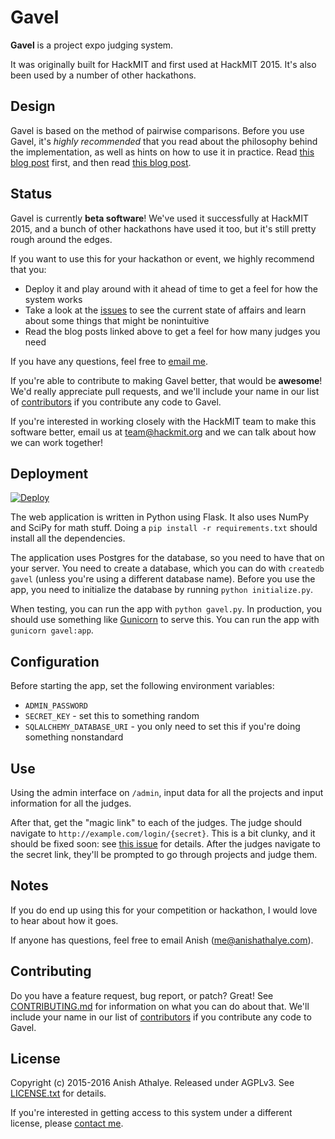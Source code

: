 # Gavel

**Gavel** is a project expo judging system.

It was originally built for HackMIT and first used at HackMIT 2015. It's also
been used by a number of other hackathons.

## Design

Gavel is based on the method of pairwise comparisons. Before you use Gavel,
it's *highly recommended* that you read about the philosophy behind the
implementation, as well as hints on how to use it in practice. Read [this blog
post][blog-1] first, and then read [this blog post][blog-2].

## Status

Gavel is currently **beta software**! We've used it successfully at HackMIT
2015, and a bunch of other hackathons have used it too, but it's still pretty
rough around the edges.

If you want to use this for your hackathon or event, we highly recommend that
you:

* Deploy it and play around with it ahead of time to get a feel for how the
  system works
* Take a look at the [issues][issues] to see the current state of affairs and
  learn about some things that might be nonintuitive
* Read the blog posts linked above to get a feel for how many judges you need

If you have any questions, feel free to [email me][email].

If you're able to contribute to making Gavel better, that would be **awesome**!
We'd really appreciate pull requests, and we'll include your name in our list
of [contributors][contributors] if you contribute any code to Gavel.

If you're interested in working closely with the HackMIT team to make this
software better, email us at team@hackmit.org and we can talk about how we can
work together!

## Deployment

[![Deploy](https://www.herokucdn.com/deploy/button.svg)](https://heroku.com/deploy?template=https://github.com/anishathalye/gavel/tree/master)

The web application is written in Python using Flask. It also uses NumPy and
SciPy for math stuff. Doing a `pip install -r requirements.txt` should install
all the dependencies.

The application uses Postgres for the database, so you need to have that on
your server. You need to create a database, which you can do with `createdb
gavel` (unless you're using a different database name). Before you use the app,
you need to initialize the database by running `python initialize.py`.

When testing, you can run the app with `python gavel.py`. In production, you
should use something like [Gunicorn][gunicorn] to serve this. You can run the
app with `gunicorn gavel:app`.

## Configuration

Before starting the app, set the following environment variables:

* `ADMIN_PASSWORD`
* `SECRET_KEY` - set this to something random
* `SQLALCHEMY_DATABASE_URI` - you only need to set this if you're doing
  something nonstandard

## Use

Using the admin interface on `/admin`, input data for all the projects and
input information for all the judges.

After that, get the "magic link" to each of the judges. The judge should
navigate to `http://example.com/login/{secret}`. This is a bit clunky, and it
should be fixed soon: see [this
issue](https://github.com/anishathalye/gavel/issues/1) for details. After the
judges navigate to the secret link, they'll be prompted to go through projects
and judge them.

## Notes

If you do end up using this for your competition or hackathon, I would love to
hear about how it goes.

If anyone has questions, feel free to email Anish (me@anishathalye.com).

## Contributing

Do you have a feature request, bug report, or patch? Great! See
[CONTRIBUTING.md][contributing] for information on what you can do about that.
We'll include your name in our list of [contributors][contributors] if you
contribute any code to Gavel.

## License

Copyright (c) 2015-2016 Anish Athalye. Released under AGPLv3. See
[LICENSE.txt][license] for details.

If you're interested in getting access to this system under a different
license, please [contact me][email].

[blog-1]: http://www.anishathalye.com/2015/03/07/designing-a-better-judging-system/
[blog-2]: http://www.anishathalye.com/2015/11/09/implementing-a-scalable-judging-system/
[issues]: https://github.com/anishathalye/gavel/issues
[contributors]: CONTRIBUTORS.md
[contributing]: CONTRIBUTING.md
[license]: LICENSE.txt
[email]: mailto:me@anishathalye.com
[gunicorn]: http://gunicorn.org/

